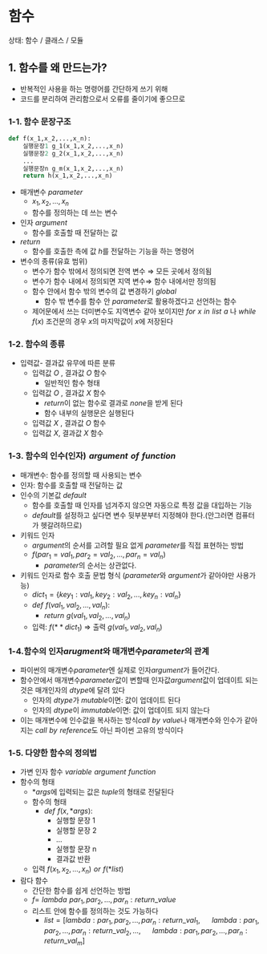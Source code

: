# 함수

상태: 함수 / 클래스 / 모듈

## 1. 함수를 왜 만드는가?

- 반복적인 사용을 하는 명령어를 간단하게 쓰기 위해
- 코드를 분리하여 관리함으로서 오류를 줄이기에  좋으므로

### 1-1. 함수 문장구조

```python
def f(x_1,x_2,...,x_n):
	실행문장1 g_1(x_1,x_2,...,x_n)
	실행문장2 g_2(x_1,x_2,...,x_n)
	...
	실행문장n g_m(x_1,x_2,...,x_n)
	return h(x_1,x_2,...,x_n) 
```

- 매개변수 $parameter$
    - $x_1,x_2,...,x_n$
    - 함수를 정의하는 데 쓰는 변수
- 인자 $argument$
    - 함수를 호출할 때 전달하는 값
- $return$
    - 함수를 호출한 측에 값 $h$를 전달하는 기능을 하는 명령어
- 변수의 종류(유효 범위)
    - 변수가 함수 밖에서 정의되면 전역 변수 ⇒ 모든 곳에서 정의됨
    - 변수가 함수 내에서 정의되면 지역 변수⇒ 함수 내에서만 정의됨
    - 함수 안에서 함수 밖의 변수의 값 변경하기 $global$
        - 함수 밖 변수를 함수 안 $parameter$로 활용하겠다고 선언하는 함수
    - 제어문에서 쓰는 더미변수도 지역변수 같아 보이지만 $for\,\,x\,\,in\,\,list\,\,a$ 나 $while\,\, f(x)$ 조건문의 경우 $x$의 마지막값이 $x$에 저장된다
    

### 1-2. 함수의 종류

- 입력값- 결과값 유무에 따른 분류
    - 입력값 $O$ , 결과값 $O$ 함수
        - 일반적인 함수 형태
    - 입력값 $O$ , 결과값 $X$ 함수
        - $return$이 없는 함수로 결과로 $none$을 받게 된다
        - 함수 내부의 실행문은 실행된다
    - 입력값 $X$ , 결과값 $O$ 함수
    - 입력값 $X$, 결과값 $X$ 함수

### 1-3. 함수의 인수(인자)$\,\,argument\,\,of\,\,function$

- 매개변수: 함수를 정의할 때 사용되는 변수
- 인자: 함수를 호출할 때 전달하는 값
- 인수의 기본값 $default$
    - 함수를 호출할 때 인자를 넘겨주지 않으면 자동으로 특정 값을 대입하는 기능
    - $default$를 설정하고 싶다면 변수 뒷부분부터 지정해야 한다.(안그러면 컴퓨터가 헷갈려하므로)
- 키워드 인자
    - $argument$의 순서를 고려할 필요 없게 $parameter$를 직접 표현하는 방법
    - $f(par_1=val_1,par_2=val_2,...,par_n=val_n)$
        - $parameter$의 순서는 상관없다.
- 키워드 인자로 함수 호출 문법 형식 ($parameter$와 $argument$가 같아야만 사용가능)
    - $dict_1=\{key_1:val_1,key_2:val_2,...,key_n:val_n\}$
    - $def\,\,f(val_1,val_2,...,val_n):$
        - $return\,\,g(val_1,val_2,...,val_n)$
    - 입력: $f(**dict_1)$ ⇒ 출력 $g(val_1,val_2,val_n)$
    

### 1-4.함수의 인자$arugment$와 매개변수$parameter$의 관계

- 파이썬의 매개변수$parameter$엔 실제로 인자$argument$가 들어간다.
- 함수안에서 매개변수$parameter$값이 변할때 인자값$argument$값이 업데이트 되는 것은 매개인자의 $dtype$에 달려 있다
    - 인자의 $dtype$가 $mutable$이면: 값이 업데이트 된다
    - 인자의 $dtype$이 $immutable$이면: 값이 업데이트 되지 않는다
- 이는 매개변수에 인수값을 복사하는 방식$call\,\,by\,\,value$나 매개변수와 인수가 같아지는 $call\,\,by \,\,reference$도 아닌 파이썬 고유의 방식이다

### 1-5. 다양한 함수의 정의법

- 가변 인자 함수  $variable\,\,argument\,\,function$
- 함수의 형태
    - $*args$에 입력되는 값은 $tuple$의 형태로 전달된다
    - 함수의 형태
        - $def\,\,f(x,*args):$
            - 실행할 문장 1
            - 실행할 문장 2
            - ...
            - 실행할 문장 n
            - 결과값 반환
    - 입력 $f(x_1,x_2,...,x_n)\,\,or\,\,f(*list)$
- 람다 함수
    - 간단한 함수를 쉽게 선언하는 방법
    - $f=\,\,lambda\,\,par_1,par_2,...,par_n:return\_value$
    - 리스트 안에 함수를 정의하는 것도 가능하다
        - $list=[lambda:par_1,par_2,...,par_n:return\_val_1,\,\,\,\,\,\,\,\,\,\,lambda:par_1,par_2,...,par_n:return\_val_2,...,\,\,\,\,\,\,\,\,\,\,lambda:par_1,par_2,...,par_n:return\_val_m]$